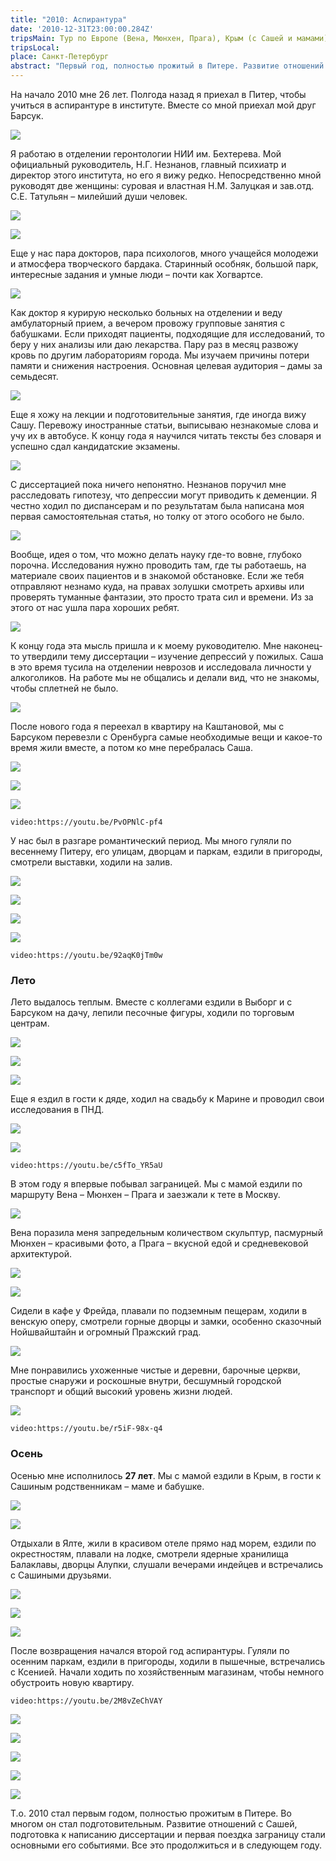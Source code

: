 ```yaml
---
title: "2010: Аспирантура" 
date: '2010-12-31T23:00:00.284Z'
tripsMain: Тур по Европе (Вена, Мюнхен, Прага), Крым (с Сашей и мамами)
tripsLocal: 
place: Санкт-Петербург
abstract: "Первый год, полностью прожитый в Питере. Развитие отношений с Сашей, подготовка к написанию диссертации и первая поездка заграницу."
---
```


На начало 2010 мне 26 лет. Полгода назад я приехал в Питер, чтобы учиться в аспирантуре в институте. Вместе со мной приехал мой друг Барсук.

![](img/20100515_170018.jpg)

Я работаю в отделении геронтологии НИИ им. Бехтерева. Мой официальный руководитель, Н.Г. Незнанов, главный психиатр и директор этого института, но его я вижу редко. Непосредственно мной руководят две женщины: суровая и властная Н.М. Залуцкая и зав.отд. С.Е. Татульян – милейший души человек. 

![](img/IMG_6693.jpg)

![](img/20091228_201034.jpg)

Еще у нас пара докторов, пара психологов, много учащейся молодежи и атмосфера творческого бардака. Старинный особняк, большой парк, интересные задания и умные люди – почти как Хогвартсе.

![](img/IMG_0497.jpg)

Как доктор я курирую несколько больных на отделении и веду амбулаторный прием, а вечером провожу групповые занятия с бабушками. Если приходят пациенты, подходящие для исследований, то беру у них анализы или даю лекарства. Пару раз в месяц развожу кровь по другим лабораториям города. Мы изучаем причины потери памяти и снижения настроения. Основная целевая аудитория – дамы за семьдесят.

![](img/20091228_231218.jpg)

Еще я хожу на лекции и подготовительные занятия, где иногда вижу Сашу.  Перевожу иностранные статьи, выписываю незнакомые слова и учу их в автобусе. К концу года я научился читать тексты без словаря и успешно сдал кандидатские экзамены.

![](img/IMG_8115.jpg)

С диссертацией пока ничего непонятно. Незнанов поручил мне расследовать гипотезу, что депрессии могут приводить к деменции. Я честно ходил по диспансерам и по результатам была написана моя первая самостоятельная статья, но толку от этого особого не было. 

![](img/IMG_8026.jpg)

Вообще, идея о том, что можно делать науку где-то вовне, глубоко порочна. Исследования нужно проводить там, где ты работаешь, на материале своих пациентов и в знакомой обстановке. Если же тебя отправляют незнамо куда, на правах золушки смотреть архивы или проверять туманные фантазии, это просто трата сил и времени. Из за этого от нас ушла пара хороших ребят. 

![](img/20100315_192148.jpg)

К концу года эта мысль пришла и к моему руководителю. Мне наконец-то утвердили тему диссертации – изучение депрессий у пожилых. Саша в это время тусила на отделении неврозов и исследовала личности у алкоголиков. На работе мы не общались и делали вид, что не знакомы, чтобы сплетней не было.

![](img/20091214_003628.jpg)

После нового года я переехал в квартиру на Каштановой, мы с Барсуком перевезли с Оренбурга самые необходимые вещи и какое-то время жили вместе, а потом ко мне перебралась Саша. 

![](img/20100212_001030.jpg)

![](img/krasin.jpg)

![](img/20100519_202622.jpg)

`video:https://youtu.be/PvOPNlC-pf4`

У нас был в разгаре романтический период. Мы много гуляли по весеннему Питеру, его улицам, дворцам и паркам, ездили в пригороды, смотрели выставки, ходили на залив. 

![](img/20100306_165712.jpg)

![](img/20100415_003006.jpg)

![](img/20100426_190548vm.jpg)

![](img/20100515_004608.jpg)

`video:https://youtu.be/92aqK0jTm0w`

### Лето

Лето выдалось теплым. Вместе с коллегами ездили в Выборг и с Барсуком на дачу, лепили песочные фигуры, ходили по торговым центрам. 

![](img/20100515_222448vm.jpg)

![](img/20100702_222144.jpg)

![](img/20100704_214916.jpg)

Еще я ездил в гости к дяде, ходил на свадьбу к Марине и проводил свои исследования в ПНД.

![](img/20100718_210148.jpg)

![](img/20100718_221158.jpg)

`video:https://youtu.be/c5fTo_YR5aU`

В этом году я впервые побывал заграницей. Мы с мамой ездили по маршруту Вена – Мюнхен – Прага и заезжали к тете в Москву. 

![](img/20100614_192859.jpg)

Вена поразила меня запредельным количеством скульптур, пасмурный Мюнхен – красивыми фото, а Прага – вкусной едой и средневековой архитектурой. 

![](img/20100617_183518.jpg)

![](img/20100619_164900.jpg)

Сидели в кафе у Фрейда, плавали по подземным пещерам, ходили в венскую оперу, смотрели горные дворцы и замки, особенно сказочный Нойшвайштайн и огромный Пражский град.

![](img/20100622_234513vm.jpg)

Мне понравились ухоженные чистые и деревни, барочные церкви, простые снаружи и роскошные внутри, бесшумный городской транспорт и общий высокий уровень жизни людей.

![](img/20100622_233834.jpg)

`video:https://youtu.be/r5iF-98x-q4`

### Осень

Осенью мне исполнилось **27 лет**. Мы с мамой ездили в Крым, в гости к Сашиным родственникам – маме и бабушке. 

![](img/20100904_203456-04.jpg)

![](img/20100907_190840-15.jpg)

Отдыхали в Ялте, жили в красивом отеле прямо над морем, ездили по окрестностям, плавали на лодке, смотрели ядерные хранилища Балаклавы, дворцы Алупки, слушали вечерами индейцев и встречались с Сашиными друзьями.

![](img/20100907_190837-14.jpg)

![](img/20100909_114618-28vm.jpg)

![](img/20100908_191034-23.jpg)

После возвращения начался второй год аспирантуры. Гуляли по осенним паркам, ездили в пригороды, ходили в пышечные, встречались с Ксенией. Начали ходить по хозяйственным магазинам, чтобы немного обустроить новую квартиру. 

`video:https://youtu.be/2M8vZeChVAY`

![](img/20110502_155551.jpg)

![](img/20101009_221217vm.jpg)

![](img/IMG_0781.jpg)

![](img/20101129_120044.jpg)

![](img/20101105_181522.jpg)

Т.о. 2010 стал первым годом, полностью прожитым в Питере. Во многом он стал подготовительным. Развитие отношений с Сашей, подготовка к написанию диссертации и первая поездка заграницу стали основными его событиями. Все это продолжиться и в следующем году.



















